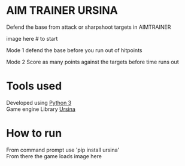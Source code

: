 # AIM TRAINER URSINA
Defend the base from attack or sharpshoot targets in AIMTRAINER  

image here # to start

Mode 1 defend the base before you run out of hitpoints

Mode 2 Score as many points against the targets before time runs out 

# Tools used
Developed using [Python 3]("link")  
Game engine Library [Ursina]("link")  

# How to run
 From command prompt use 'pip install ursina'  
 From there the game loads 
image here

